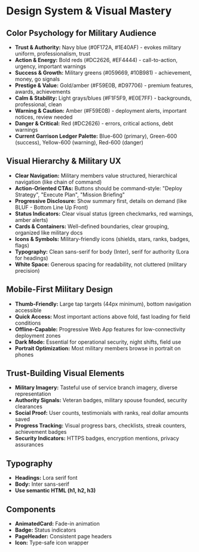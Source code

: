 # Design System & Visual Mastery

## Color Psychology for Military Audience

- **Trust & Authority:** Navy blue (#0F172A, #1E40AF) - evokes military uniform, professionalism, trust
- **Action & Energy:** Bold reds (#DC2626, #EF4444) - call-to-action, urgency, important warnings
- **Success & Growth:** Military greens (#059669, #10B981) - achievement, money, go signals
- **Prestige & Value:** Gold/amber (#F59E0B, #D97706) - premium features, awards, achievements
- **Calm & Stability:** Light grays/blues (#F1F5F9, #E0E7FF) - backgrounds, professional, clean
- **Warning & Caution:** Amber (#F59E0B) - deployment alerts, important notices, review needed
- **Danger & Critical:** Red (#DC2626) - errors, critical actions, debt warnings
- **Current Garrison Ledger Palette:** Blue-600 (primary), Green-600 (success), Yellow-600 (warning), Red-600 (danger)

## Visual Hierarchy & Military UX

- **Clear Navigation:** Military members value structured, hierarchical navigation (like chain of command)
- **Action-Oriented CTAs:** Buttons should be command-style: "Deploy Strategy", "Execute Plan", "Mission Briefing"
- **Progressive Disclosure:** Show summary first, details on demand (like BLUF - Bottom Line Up Front)
- **Status Indicators:** Clear visual status (green checkmarks, red warnings, amber alerts)
- **Cards & Containers:** Well-defined boundaries, clear grouping, organized like military docs
- **Icons & Symbols:** Military-friendly icons (shields, stars, ranks, badges, flags)
- **Typography:** Clean sans-serif for body (Inter), serif for authority (Lora for headings)
- **White Space:** Generous spacing for readability, not cluttered (military precision)

## Mobile-First Military Design

- **Thumb-Friendly:** Large tap targets (44px minimum), bottom navigation accessible
- **Quick Access:** Most important actions above fold, fast loading for field conditions
- **Offline-Capable:** Progressive Web App features for low-connectivity deployment zones
- **Dark Mode:** Essential for operational security, night shifts, field use
- **Portrait Optimization:** Most military members browse in portrait on phones

## Trust-Building Visual Elements

- **Military Imagery:** Tasteful use of service branch imagery, diverse representation
- **Authority Signals:** Veteran badges, military spouse founded, security clearances
- **Social Proof:** User counts, testimonials with ranks, real dollar amounts saved
- **Progress Tracking:** Visual progress bars, checklists, streak counters, achievement badges
- **Security Indicators:** HTTPS badges, encryption mentions, privacy assurances

## Typography

- **Headings:** Lora serif font
- **Body:** Inter sans-serif
- **Use semantic HTML (h1, h2, h3)**

## Components

- **AnimatedCard:** Fade-in animation
- **Badge:** Status indicators
- **PageHeader:** Consistent page headers
- **Icon:** Type-safe icon wrapper
